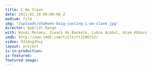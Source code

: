 ```yaml
---
title: I Am Slave
date: 2011-01-10 00:00:00 Z
medium: film
img: "/uploads/shaheen-baig-casting-i-am-slave.jpg"
director: Gabriel Range
with: Wunmi Mosaku, Isaach de Bankolé, Lubna Azabal, Hiam Abbass
imdb: http://www.imdb.com/title/tt1596352/
video: 9314ng3hxy
layout: project
is-in-production:
is-featured:
featured-image: 
---
```


